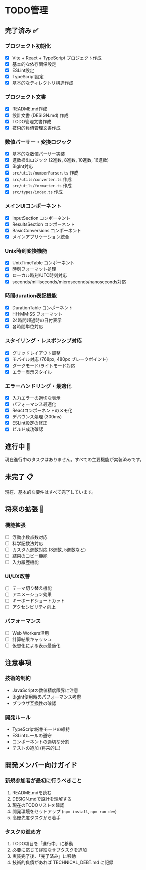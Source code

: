# TODO管理

## 完了済み ✅

### プロジェクト初期化
- [x] Vite + React + TypeScript プロジェクト作成
- [x] 基本的な依存関係設定
- [x] ESLint設定
- [x] TypeScript設定
- [x] 基本的なディレクトリ構造作成

### プロジェクト文書
- [x] README.md作成
- [x] 設計文書 (DESIGN.md) 作成
- [x] TODO管理文書作成
- [x] 技術的負債管理文書作成

### 数値パーサー・変換ロジック
- [x] 基本的な数値パーサー実装
- [x] 進数検出ロジック (2進数, 8進数, 10進数, 16進数)
- [x] BigInt対応
- [x] `src/utils/numberParser.ts` 作成
- [x] `src/utils/converter.ts` 作成
- [x] `src/utils/formatter.ts` 作成
- [x] `src/types/index.ts` 作成

### メインUIコンポーネント
- [x] InputSection コンポーネント
- [x] ResultsSection コンポーネント
- [x] BasicConversions コンポーネント
- [x] メインアプリケーション統合

### Unix時刻変換機能
- [x] UnixTimeTable コンポーネント
- [x] 時刻フォーマット処理
- [x] ローカル時刻/UTC時刻対応
- [x] seconds/milliseconds/microseconds/nanoseconds対応

### 時間duration表記機能
- [x] DurationTable コンポーネント
- [x] HH:MM:SS フォーマット
- [x] 24時間超過時の日付表示
- [x] 各時間単位対応

### スタイリング・レスポンシブ対応
- [x] グリッドレイアウト調整
- [x] モバイル対応 (768px, 480px ブレークポイント)
- [x] ダークモード/ライトモード対応
- [x] エラー表示スタイル

### エラーハンドリング・最適化
- [x] 入力エラーの適切な表示
- [x] パフォーマンス最適化
- [x] Reactコンポーネントのメモ化
- [x] デバウンス処理 (300ms)
- [x] ESLint設定の修正
- [x] ビルド成功確認

## 進行中 🚧

現在進行中のタスクはありません。すべての主要機能が実装済みです。

## 未完了 📋

現在、基本的な要件はすべて完了しています。

## 将来の拡張 🔮

### 機能拡張
- [ ] 浮動小数点数対応
- [ ] 科学記数法対応
- [ ] カスタム進数対応 (3進数, 5進数など)
- [ ] 結果のコピー機能
- [ ] 入力履歴機能

### UI/UX改善
- [ ] テーマ切り替え機能
- [ ] アニメーション効果
- [ ] キーボードショートカット
- [ ] アクセシビリティ向上

### パフォーマンス
- [ ] Web Workers活用
- [ ] 計算結果キャッシュ
- [ ] 仮想化による表示最適化

## 注意事項

### 技術的制約
- JavaScriptの数値精度限界に注意
- BigInt使用時のパフォーマンス考慮
- ブラウザ互換性の確認

### 開発ルール
- TypeScript厳格モードの維持
- ESLintルールの遵守
- コンポーネントの適切な分割
- テストの追加 (将来的に)

## 開発メンバー向けガイド

### 新規参加者が最初に行うべきこと
1. README.mdを読む
2. DESIGN.mdで設計を理解する
3. 現在のTODOリストを確認
4. 開発環境をセットアップ (`npm install`, `npm run dev`)
5. 高優先度タスクから着手

### タスクの進め方
1. TODO項目を「進行中」に移動
2. 必要に応じて詳細なサブタスクを追加
3. 実装完了後、「完了済み」に移動
4. 技術的負債があれば TECHNICAL_DEBT.md に記録
